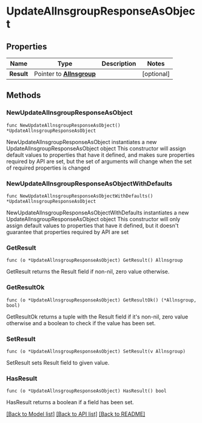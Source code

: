 # UpdateAllnsgroupResponseAsObject

## Properties

Name | Type | Description | Notes
------------ | ------------- | ------------- | -------------
**Result** | Pointer to [**Allnsgroup**](Allnsgroup.md) |  | [optional] 

## Methods

### NewUpdateAllnsgroupResponseAsObject

`func NewUpdateAllnsgroupResponseAsObject() *UpdateAllnsgroupResponseAsObject`

NewUpdateAllnsgroupResponseAsObject instantiates a new UpdateAllnsgroupResponseAsObject object
This constructor will assign default values to properties that have it defined,
and makes sure properties required by API are set, but the set of arguments
will change when the set of required properties is changed

### NewUpdateAllnsgroupResponseAsObjectWithDefaults

`func NewUpdateAllnsgroupResponseAsObjectWithDefaults() *UpdateAllnsgroupResponseAsObject`

NewUpdateAllnsgroupResponseAsObjectWithDefaults instantiates a new UpdateAllnsgroupResponseAsObject object
This constructor will only assign default values to properties that have it defined,
but it doesn't guarantee that properties required by API are set

### GetResult

`func (o *UpdateAllnsgroupResponseAsObject) GetResult() Allnsgroup`

GetResult returns the Result field if non-nil, zero value otherwise.

### GetResultOk

`func (o *UpdateAllnsgroupResponseAsObject) GetResultOk() (*Allnsgroup, bool)`

GetResultOk returns a tuple with the Result field if it's non-nil, zero value otherwise
and a boolean to check if the value has been set.

### SetResult

`func (o *UpdateAllnsgroupResponseAsObject) SetResult(v Allnsgroup)`

SetResult sets Result field to given value.

### HasResult

`func (o *UpdateAllnsgroupResponseAsObject) HasResult() bool`

HasResult returns a boolean if a field has been set.


[[Back to Model list]](../README.md#documentation-for-models) [[Back to API list]](../README.md#documentation-for-api-endpoints) [[Back to README]](../README.md)


